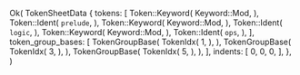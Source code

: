Ok(
    TokenSheetData {
        tokens: [
            Token::Keyword(
                Keyword::Mod,
            ),
            Token::Ident(
                `prelude`,
            ),
            Token::Keyword(
                Keyword::Mod,
            ),
            Token::Ident(
                `logic`,
            ),
            Token::Keyword(
                Keyword::Mod,
            ),
            Token::Ident(
                `ops`,
            ),
        ],
        token_group_bases: [
            TokenGroupBase(
                TokenIdx(
                    1,
                ),
            ),
            TokenGroupBase(
                TokenIdx(
                    3,
                ),
            ),
            TokenGroupBase(
                TokenIdx(
                    5,
                ),
            ),
        ],
        indents: [
            0,
            0,
            0,
        ],
    },
)